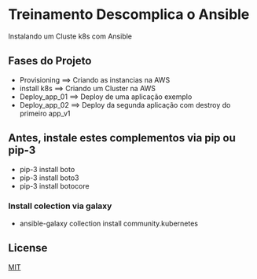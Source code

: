 # Treinamento Descomplica o Ansible

Instalando um Cluste k8s com Ansible

## Fases do Projeto
- Provisioning      ==> Criando as instancias na AWS
- install k8s       ==> Criando um Cluster na AWS
- Deploy_app_01     ==> Deploy de uma aplicação exemplo
- Deploy_app_02     ==> Deploy da segunda aplicação com destroy do primeiro app_v1

## Antes, instale estes complementos via pip ou pip-3

- pip-3 install boto
- pip-3 install boto3
- pip-3 install botocore

### Install colection via galaxy 

- ansible-galaxy collection install community.kubernetes


## License
[MIT](https://choosealicense.com/licenses/mit/)
